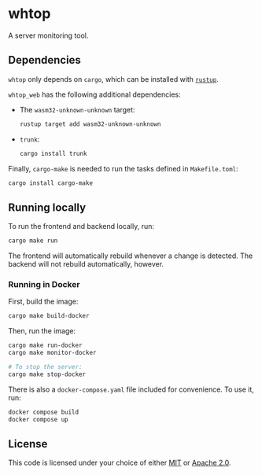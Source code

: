 # whtop

A server monitoring tool.

## Dependencies

`whtop` only depends on `cargo`, which can be installed with [`rustup`](https://rustup.rs/).

`whtop_web` has the following additional dependencies:

- The `wasm32-unknown-unknown` target:
  
  ```sh
  rustup target add wasm32-unknown-unknown
  ```
- `trunk`:

  ```sh
  cargo install trunk
  ```

Finally, `cargo-make` is needed to run the tasks defined in `Makefile.toml`:

```sh
cargo install cargo-make
```

## Running locally

To run the frontend and backend locally, run:

```sh
cargo make run
```

The frontend will automatically rebuild whenever a change is detected. The backend will not rebuild
automatically, however.

### Running in Docker

First, build the image:

```sh
cargo make build-docker
```

Then, run the image:

```sh
cargo make run-docker
cargo make monitor-docker

# To stop the server:
cargo make stop-docker
```

There is also a `docker-compose.yaml` file included for convenience. To use it, run:

```sh
docker compose build
docker compose up
```

## License

This code is licensed under your choice of either [MIT](./LICENSE-MIT) or [Apache 2.0](./LICENSE-APACHE).
